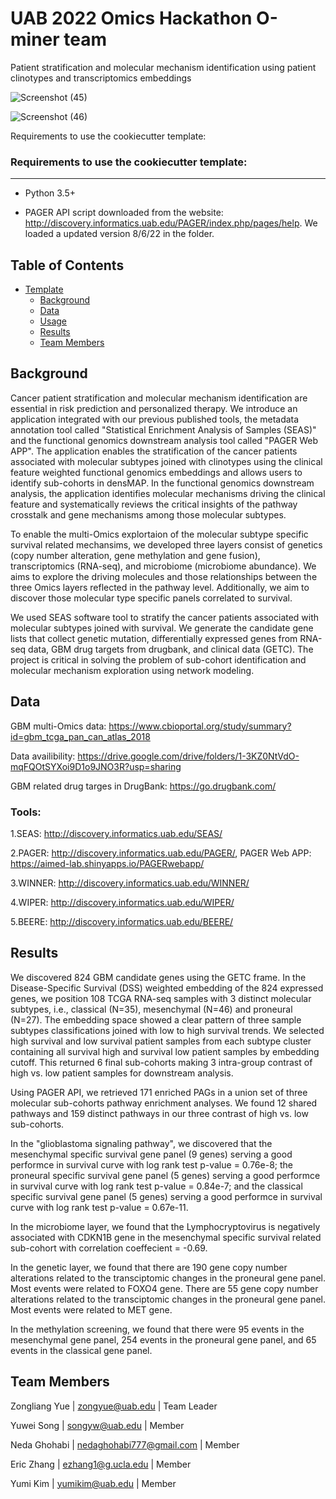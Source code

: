 # UAB 2022 Omics Hackathon O-miner team

Patient stratification and molecular mechanism identification using patient clinotypes and transcriptomics embeddings



![Screenshot (45)](https://user-images.githubusercontent.com/89701701/183282400-835f77a0-ec7d-4769-afd0-d3557973747b.png)




![Screenshot (46)](https://user-images.githubusercontent.com/89701701/183282500-e0568e81-413d-410e-9234-51e83a2500f7.png)



Requirements to use the cookiecutter template:

### Requirements to use the cookiecutter template:
-----------
 
 - Python 3.5+
 
 - PAGER API script downloaded from the website: http://discovery.informatics.uab.edu/PAGER/index.php/pages/help. We loaded a updated version 8/6/22 in the folder.
 
## Table of Contents
- [Template](#team-repo-template)
    - [Background](#Background)
    - [Data](#data)
    - [Usage](#usage)
    - [Results](#results)
    - [Team Members](#team-members)
	
## Background

Cancer patient stratification and molecular mechanism identification are essential in risk prediction and personalized therapy. We introduce an application integrated with our previous published tools, the metadata annotation tool called "Statistical Enrichment Analysis of Samples (SEAS)" and the functional genomics downstream analysis tool called "PAGER Web APP". The application enables the stratification of the cancer patients associated with molecular subtypes joined with clinotypes using the clinical feature weighted functional genomics embeddings and allows users to identify sub-cohorts in densMAP. In the functional genomics downstream analysis, the application identifies molecular mechanisms driving the clinical feature and systematically reviews the critical insights of the pathway crosstalk and gene mechanisms among those molecular subtypes.

To enable the multi-Omics explortaion of the molecular subtype specific survival related mechansims, we developed three layers consist of genetics (copy number alteration, gene methylation and gene fusion), transcriptomics (RNA-seq), and microbiome (microbiome abundance). We aims to explore the driving molecules and those relationships between the three Omics layers reflected in the pathway level. Additionally, we aim to discover those molecular type specific panels correlated to survival.

We used SEAS software tool to stratify the cancer patients associated with molecular subtypes joined with survival. We generate the candidate gene lists that collect genetic mutation, differentially expressed genes from RNA-seq data, GBM drug targets from drugbank, and clinical data (GETC).
The project is critical in solving the problem of sub-cohort identification and molecular mechanism exploration using network modeling. 

## Data

GBM multi-Omics data: https://www.cbioportal.org/study/summary?id=gbm_tcga_pan_can_atlas_2018

Data availibility: https://drive.google.com/drive/folders/1-3KZ0NtVdO-mqFQOtSYXoi9D1o9JNO3R?usp=sharing

GBM related drug targes in DrugBank: 
https://go.drugbank.com/

### Tools:

1.SEAS: http://discovery.informatics.uab.edu/SEAS/

2.PAGER: http://discovery.informatics.uab.edu/PAGER/,  PAGER Web APP: https://aimed-lab.shinyapps.io/PAGERwebapp/

3.WINNER: http://discovery.informatics.uab.edu/WINNER/

4.WIPER: http://discovery.informatics.uab.edu/WIPER/

5.BEERE: http://discovery.informatics.uab.edu/BEERE/

## Results

We discovered 824 GBM candidate genes using the GETC frame. In the Disease-Specific Survival (DSS) weighted embedding of the 824 expressed genes, we position 108 TCGA RNA-seq samples with 3 distinct molecular subtypes, i.e., classical (N=35), mesenchymal (N=46) and proneural (N=27). The embedding space showed a clear pattern of three sample subtypes classifications joined with low to high survival trends. We selected high survival and low survival patient samples from each subtype cluster containing all survival high and survival low patient samples by embedding cutoff. This returned 6 final sub-cohorts making 3 intra-group contrast of high vs. low patient samples for downstream analysis. 

Using PAGER API, we retrieved 171 enriched PAGs in a union set of three molecular sub-cohorts pathway enrichment analyses. We found 12 shared pathways and 159 distinct pathways in our three contrast of high vs. low sub-cohorts.  

In the "glioblastoma signaling pathway", we discovered that the mesenchymal specific survival gene panel (9 genes) serving a good performce in survival curve with log rank test p-value = 0.76e-8; the proneural specific survival gene panel (5 genes) serving a good performce in survival curve with log rank test p-value = 0.84e-7; and the classical specific survival gene panel (5 genes) serving a good performce in survival curve with log rank test p-value = 0.67e-11.

In the microbiome layer, we found that the Lymphocryptovirus is negatively associated with CDKN1B gene in the mesenchymal specific survival related sub-cohort with correlation coeffecient = -0.69. 

In the genetic layer, we found that there are 190 gene copy number alterations related to the transciptomic changes in the proneural gene panel. Most events were related to FOXO4 gene. There are 55 gene copy number alterations related to  the transciptomic changes in the proneural gene panel. Most events were related to  MET gene.

In the methylation screening, we found that there were 95 events in the mesenchymal gene panel, 254 events in the proneural gene panel, and 65 events in the classical gene panel.

## Team Members

Zongliang Yue | zongyue@uab.edu | Team Leader  

Yuwei Song | songyw@uab.edu | Member

Neda Ghohabi | nedaghohabi777@gmail.com | Member

Eric Zhang | ezhang1@g.ucla.edu | Member

Yumi Kim | yumikim@uab.edu | Member

